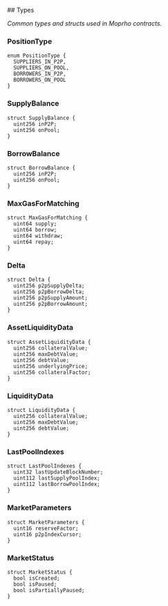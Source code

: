 ﻿﻿## Types

_Common types and structs used in Moprho contracts._


### PositionType

```solidity
enum PositionType {
  SUPPLIERS_IN_P2P,
  SUPPLIERS_ON_POOL,
  BORROWERS_IN_P2P,
  BORROWERS_ON_POOL
}
```
### SupplyBalance

```solidity
struct SupplyBalance {
  uint256 inP2P;
  uint256 onPool;
}
```
### BorrowBalance

```solidity
struct BorrowBalance {
  uint256 inP2P;
  uint256 onPool;
}
```
### MaxGasForMatching

```solidity
struct MaxGasForMatching {
  uint64 supply;
  uint64 borrow;
  uint64 withdraw;
  uint64 repay;
}
```
### Delta

```solidity
struct Delta {
  uint256 p2pSupplyDelta;
  uint256 p2pBorrowDelta;
  uint256 p2pSupplyAmount;
  uint256 p2pBorrowAmount;
}
```
### AssetLiquidityData

```solidity
struct AssetLiquidityData {
  uint256 collateralValue;
  uint256 maxDebtValue;
  uint256 debtValue;
  uint256 underlyingPrice;
  uint256 collateralFactor;
}
```
### LiquidityData

```solidity
struct LiquidityData {
  uint256 collateralValue;
  uint256 maxDebtValue;
  uint256 debtValue;
}
```
### LastPoolIndexes

```solidity
struct LastPoolIndexes {
  uint32 lastUpdateBlockNumber;
  uint112 lastSupplyPoolIndex;
  uint112 lastBorrowPoolIndex;
}
```
### MarketParameters

```solidity
struct MarketParameters {
  uint16 reserveFactor;
  uint16 p2pIndexCursor;
}
```
### MarketStatus

```solidity
struct MarketStatus {
  bool isCreated;
  bool isPaused;
  bool isPartiallyPaused;
}
```
